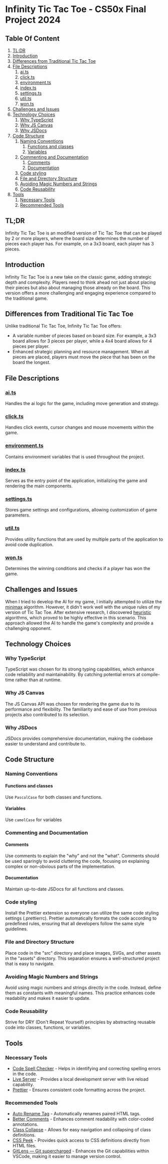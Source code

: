 # Infinity Tic Tac Toe - CS50x Final Project 2024

## Table Of Content

1. [TL;DR](#tldr)
1. [Introduction](#introduction)
1. [Differences from Traditional Tic Tac Toe](#differences-from-traditional-tic-tac-toe)
1. [File Descriptions](#file-descriptions)
    1. [ai.ts](#aits)
    1. [click.ts](#clickts)
    1. [environment.ts](#environmentts)
    1. [index.ts](#indexts)
    1. [settings.ts](#settingsts)
    1. [util.ts](#utilts)
    1. [won.ts](#wonts)
1. [Challenges and Issues](#challenges-and-issues)
1. [Technology Choices](#technology-choices)
    1. [Why TypeScript](#why-typescript)
    1. [Why JS Canvas](#why-js-canvas)
    1. [Why JSDocs](#why-jsdocs)
1. [Code Structure](#code-structure)
    1. [Naming Conventions](#naming-conventions)
        1. [Functions and classes](#functions-and-classes)
        1. [Variables](#variables)
    1. [Commenting and Documentation](#commenting-and-documentation)
        1. [Comments](#comments)
        1. [Documentation](#documentation)
    1. [Code styling](#code-styling)
    1. [File and Directory Structure](#file-and-directory-structure)
    1. [Avoiding Magic Numbers and Strings](#avoiding-magic-numbers-and-strings)
    1. [Code Reusability](#code-reusability)
1. [Tools](#tools)
    1. [Necessary Tools](#necessary-tools)
    1. [Recommended Tools](#recommended-tools)

## TL;DR

Infinity Tic Tac Toe is an modified version of Tic Tac Toe that can be played by 2 or more players, where the board size determines the number of pieces each player has. For example, on a 3x3 board, each player has 3 pieces.

## Introduction

Infinity Tic Tac Toe is a new take on the classic game, adding strategic depth and complexity. Players need to think ahead not just about placing their pieces but also about managing those already on the board. This version offers a more challenging and engaging experience compared to the traditional game.

## Differences from Traditional Tic Tac Toe

Unlike traditional Tic Tac Toe, Infinity Tic Tac Toe offers:

-   A variable number of pieces based on board size. For example, a 3x3 board allows for 3 pieces per player, while a 4x4 board allows for 4 pieces per player.
-   Enhanced strategic planning and resource management. When all pieces are placed, players must move the piece that has been on the board the longest.

## File Descriptions

### [ai.ts](./src/ai.ts)

Handles the ai logic for the game, including move generation and strategy.

### [click.ts](./src/click.ts)

Handles click events, cursor changes and mouse movements within the game.

### [environment.ts](./src/environment.ts)

Contains environment variables that is used throughout the project.

### [index.ts](./src/index.ts)

Serves as the entry point of the application, initializing the game and rendering the main components.

### [settings.ts](./src/setting.ts)

Stores game settings and configurations, allowing customization of game parameters.

### [util.ts](./src/util.ts)

Provides utility functions that are used by multiple parts of the application to avoid code duplication.

### [won.ts](./src/won.ts)

Determines the winning conditions and checks if a player has won the game.

## Challenges and Issues

When I tried to develop the AI for my game, I initially attempted to utilize the [minimax](https://en.wikipedia.org/wiki/Minimax) algorithm. However, it didn't work well with the unique rules of my version of Tic Tac Toe. After extensive research, I discovered [heuristic](https://en.wikipedia.org/wiki/Heuristic) algorithms, which proved to be highly effective in this scenario. This approach allowed the AI to handle the game's complexity and provide a challenging opponent.

## Technology Choices

### Why TypeScript

TypeScript was chosen for its strong typing capabilities, which enhance code reliability and maintainability. By catching potential errors at compile-time rather than at runtime.

### Why JS Canvas

The JS Canvas API was chosen for rendering the game due to its performance and flexibility. The familiarity and ease of use from previous projects also contributed to its selection.

### Why JSDocs

JSDocs provides comprehensive documentation, making the codebase easier to understand and contribute to.

## Code Structure

### Naming Conventions

#### Functions and classes

Use `PascalCase` for both classes and functions.

#### Variables

Use `camelCase` for variables

### Commenting and Documentation

#### Comments

Use comments to explain the "why" and not the "what". Comments should be used sparingly to avoid cluttering the code, focusing on explaining complex or non-obvious parts of the implementation.

#### Documentation

Maintain up-to-date JSDocs for all functions and classes.

### Code styling

Install the Prettier extension so everyone can utilize the same code styling settings (.prettierrc). Prettier automatically formats the code according to predefined rules, ensuring that all developers follow the same style guidelines.

### File and Directory Structure

Place code in the "src" directory and place images, SVGs, and other assets in the "assets" directory. This separation ensures a well-structured project that is easy to navigate.

### Avoiding Magic Numbers and Strings

Avoid using magic numbers and strings directly in the code. Instead, define them as constants with meaningful names. This practice enhances code readability and makes it easier to update.

### Code Reusability

Strive for DRY (Don't Repeat Yourself) principles by abstracting reusable code into classes, functions, or variables.

## Tools

### Necessary Tools

-   [Code Spell Checker](https://marketplace.visualstudio.com/items?itemName=streetsidesoftware.code-spell-checker) - Helps in identifying and correcting spelling errors in the code.
-   [Live Server](https://marketplace.visualstudio.com/items?itemName=ritwickdey.LiveServer) - Provides a local development server with live reload capability.
-   [Prettier](https://marketplace.visualstudio.com/items?itemName=esbenp.prettier-vscode) - Ensures consistent code formatting across the project.

### Recommended Tools

-   [Auto Rename Tag](https://marketplace.visualstudio.com/items?itemName=formulahendry.auto-rename-tag) - Automatically renames paired HTML tags.
-   [Better Comments](https://marketplace.visualstudio.com/items?itemName=aaron-bond.better-comments) - Enhances comment readability with color-coded annotations.
-   [Class Collapse](https://marketplace.visualstudio.com/items?itemName=Etsi0.class-collapse) - Allows for easy navigation and collapsing of class definitions.
-   [CSS Peek](https://marketplace.visualstudio.com/items?itemName=pranaygp.vscode-css-peek) - Provides quick access to CSS definitions directly from HTML files.
-   [GitLens — Git supercharged](https://marketplace.visualstudio.com/items?itemName=eamodio.gitlens) - Enhances the Git capabilities within VSCode, making it easier to manage version control.
